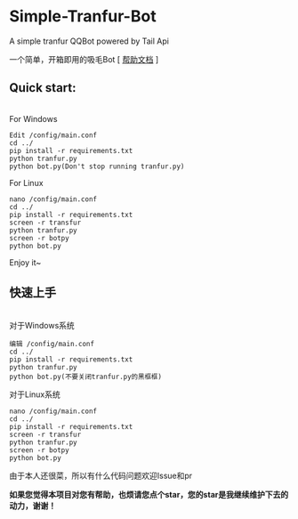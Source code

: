 # Simple-Tranfur-Bot
A simple tranfur QQBot powered by Tail Api

一个简单，开箱即用的吸毛Bot  [ [帮助文档](https://www.uwpg.xyz/docs "帮助文档") ]

## Quick start: ##
<br>
  For Windows 

    Edit /config/main.conf 
    cd ../
    pip install -r requirements.txt
    python tranfur.py
	python bot.py(Don't stop running tranfur.py)

  For Linux

    nano /config/main.conf 
    cd ../
    pip install -r requirements.txt
    screen -r transfur
    python tranfur.py
    screen -r botpy
    python bot.py

Enjoy it~

## 快速上手 ##
<br>
   对于Windows系统

    编辑 /config/main.conf 
    cd ../
    pip install -r requirements.txt
    python tranfur.py
	python bot.py(不要关闭tranfur.py的黑框框) 

   对于Linux系统

    nano /config/main.conf 
    cd ../
    pip install -r requirements.txt
    screen -r transfur
    python tranfur.py
    screen -r botpy
    python bot.py

由于本人还很菜，所以有什么代码问题欢迎Issue和pr


**如果您觉得本项目对您有帮助，也烦请您点个star，您的star是我继续维护下去的动力，谢谢！**
